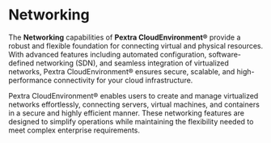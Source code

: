 # Networking

The **Networking** capabilities of **Pextra CloudEnvironment®** provide a robust and flexible foundation for connecting virtual and physical resources. With advanced features including automated configuration, software-defined networking (SDN), and seamless integration of virtualized networks, Pextra CloudEnvironment® ensures secure, scalable, and high-performance connectivity for your cloud infrastructure.

Pextra CloudEnvironment® enables users to create and manage virtualized networks effortlessly, connecting servers, virtual machines, and containers in a secure and highly efficient manner. These networking features are designed to simplify operations while maintaining the flexibility needed to meet complex enterprise requirements.
